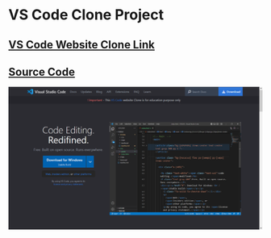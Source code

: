 # VS Code Clone Project

## [VS Code Website Clone Link](https://moonlit-cactus-bc7ad9.netlify.app/)

## [Source Code](index.html)

![Output](output-vs-code.png)